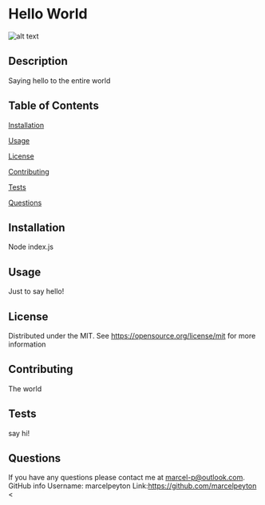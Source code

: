 # Hello World 
![alt text](https://img.shields.io/badge/License-MIT-blue)

## Description
Saying hello to the entire world

## Table of Contents
[Installation](##Installation)

[Usage](##Usage)

[License](##License)

[Contributing](##Contributing)

[Tests](##Tests)

[Questions](##Questions)

## Installation
Node index.js

## Usage
Just to say hello!

## License
Distributed under the MIT. See https://opensource.org/license/mit for more information

## Contributing
The world

## Tests
say hi!

## Questions
If you have any questions please contact me at marcel-p@outlook.com.
GitHub info
Username: marcelpeyton 
Link:https://github.com/marcelpeyton
<
  
  